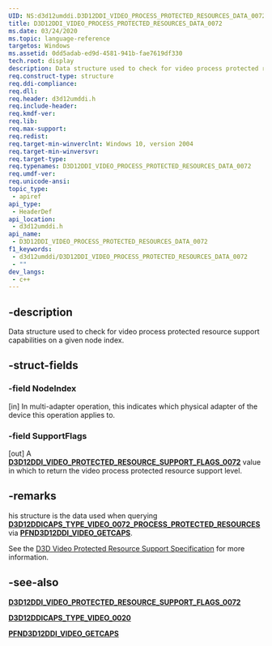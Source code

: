 ```yaml
---
UID: NS:d3d12umddi.D3D12DDI_VIDEO_PROCESS_PROTECTED_RESOURCES_DATA_0072
title: D3D12DDI_VIDEO_PROCESS_PROTECTED_RESOURCES_DATA_0072
ms.date: 03/24/2020
ms.topic: language-reference
targetos: Windows
ms.assetid: 0dd5adab-ed9d-4581-941b-fae7619df330
tech.root: display
description: Data structure used to check for video process protected resource support capabilities on a given node index.
req.construct-type: structure
req.ddi-compliance: 
req.dll: 
req.header: d3d12umddi.h
req.include-header: 
req.kmdf-ver: 
req.lib: 
req.max-support: 
req.redist: 
req.target-min-winverclnt: Windows 10, version 2004
req.target-min-winversvr: 
req.target-type: 
req.typenames: D3D12DDI_VIDEO_PROCESS_PROTECTED_RESOURCES_DATA_0072
req.umdf-ver: 
req.unicode-ansi: 
topic_type:
 - apiref
api_type:
 - HeaderDef
api_location:
 - d3d12umddi.h
api_name:
 - D3D12DDI_VIDEO_PROCESS_PROTECTED_RESOURCES_DATA_0072
f1_keywords:
 - d3d12umddi/D3D12DDI_VIDEO_PROCESS_PROTECTED_RESOURCES_DATA_0072
 - ""
dev_langs:
 - c++
---
```


## -description

Data structure used to check for video process protected resource support capabilities on a given node index.

## -struct-fields

### -field NodeIndex

[in] In multi-adapter operation, this indicates which physical adapter of the device this operation applies to.

### -field SupportFlags

[out] A [**D3D12DDI_VIDEO_PROTECTED_RESOURCE_SUPPORT_FLAGS_0072**](ne-d3d12umddi-d3d12ddi_video_protected_resource_support_flags_0072) value in which to return the video process protected resource support level.

## -remarks

his structure is the data used when querying [**D3D12DDICAPS_TYPE_VIDEO_0072_PROCESS_PROTECTED_RESOURCES**]((ne-d3d12umddi-d3d12ddicaps_type_video_0020.md)) via [**PFND3D12DDI_VIDEO_GETCAPS**](nc-d3d12umddi-pfnd3d12ddi_video_getcaps.md).

See the [D3D Video Protected Resource Support Specification](https://microsoft.github.io/DirectX-Specs/d3d/D3D12_Video_ProtectedResourceSupport.html) for more information.

## -see-also

[**D3D12DDI_VIDEO_PROTECTED_RESOURCE_SUPPORT_FLAGS_0072**](ne-d3d12umddi-d3d12ddi_video_protected_resource_support_flags_0072)

[**D3D12DDICAPS_TYPE_VIDEO_0020**](ne-d3d12umddi-d3d12ddicaps_type_video_0020.md)

[**PFND3D12DDI_VIDEO_GETCAPS**](nc-d3d12umddi-pfnd3d12ddi_video_getcaps.md)
